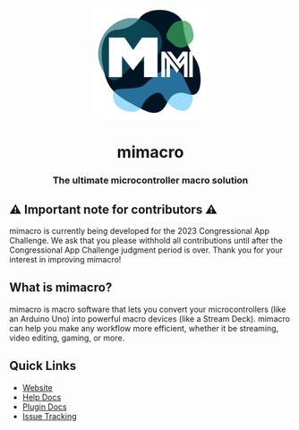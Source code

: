 <p align="center">
    <img alt="mimacro logo" src="./icon.png" width="200">
</p>
<h1 align="center">mimacro</h1>
<h3 align="center">The ultimate microcontroller macro solution</h3>

## ⚠️ Important note for contributors ⚠️
mimacro is currently being developed for the 2023 Congressional App Challenge. We ask that you please withhold all contributions until after the Congressional App Challenge judgment period is over. Thank you for your interest in improving mimacro!

## What is mimacro?
mimacro is macro software that lets you convert your microcontrollers (like an Arduino Uno) into powerful macro devices (like a Stream Deck).
mimacro can help you make any workflow more efficient, whether it be streaming, video editing, gaming, or more.

## Quick Links
- [Website](https://atticuscornett.github.io/mimacro/)
- [Help Docs](https://atticuscornett.github.io/mimacro-docs/#/getting-started)
- [Plugin Docs](https://atticuscornett.github.io/mimacro-docs/#/plugins/)
- [Issue Tracking](https://github.com/atticuscornett/mimacro/issues)
